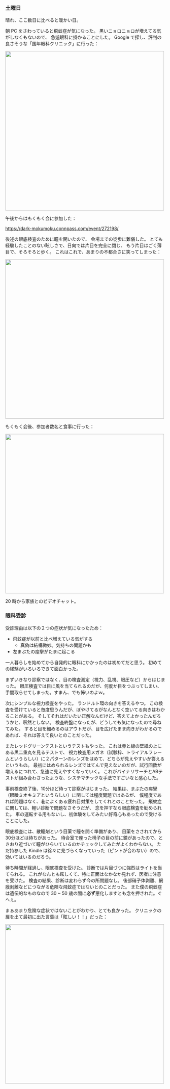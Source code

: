 ### 土曜日

晴れ、ここ数日に比べると暖かい日。

朝 PC をさわっていると飛蚊症が気になった。
黒いニョロニョロが増えてる気がしなくもないので、
急遽眼科に掛かることにした。
Google で探し、評判の良さそうな「国年眼科クリニック」に行った：

<img src="https://i.imgur.com/rQ6fJ9h.jpg" width="500">

午後からはもくもく会に参加した：

https://dark-mokumoku.connpass.com/event/272198/

後述の眼底検査のために瞳を開いたので、
会場までの徒歩に難儀した。
とても経験したことのない眩しさで、日向では片目を完全に閉じ、
もう片目はごく薄目で、そろそろと歩く。
これはこれで、あまりの不都合さに笑ってしまった：

<img src="https://i.imgur.com/A7xLBBj.jpg" width="500">

もくもく会後、参加者数名と食事に行った：

<img src="https://i.imgur.com/Ll7w4v6.jpg" width="500">

20 時から家族とのビデオチャット。

### 眼科受診

受診理由は以下の２つの症状が気になったため：

- 飛蚊症が以前と比べ増えている気がする
    - 真偽は結構微妙。気持ちの問題かも
- 左まぶたの痙攣がたまに起こる

一人暮らしを始めてから自発的に眼科にかかったのは初めてだと思う。
初めての経験がいろいろできて面白かった。

まずいきなり診察ではなく、目の検査測定（視力、乱視、眼圧など）からはじまった。
眼圧検査では目に風を当てられるのだが、何度か目をつぶってしまい、
手間取らせてしまった。すまん、でも怖いのよｗ。

次にシンプルな視力検査をやった。
ランドルト環の向きを答えるやつ。
この検査を受けていると毎度思うんだが、ぼやけてるがなんとなく空いてる向きはわかることがある。
そしてそれはだいたい正解なんだけど、答えてよかったんだろうかと、釈然としない。
検査終盤になったが、どうしても気になったので尋ねてみた。
すると目を細めるのはアウトだが、目を広げたまま向きがわかるのであれば、それは答えて良いとのことだった。

またレッドグリーンテストというテストもやった。
これは赤と緑の壁紙の上にある黒二重丸を見るテストで、
視力検査用メガネ（試験枠、トライアルフレームというらしい）に２パターンのレンズをはめて、どちらが見えやすいか答えるというもの。
最初にはめられるレンズではてんで見えないのだが、試行回数が増えるにつれて、急速に見えやすくなっていく。
これがバイナリサーチとABテストが組み合わさったような、システマチックな手法ですごいなと感心した。

事前検査終了後、10分ほど待って診察がはじまった。
結果は、まぶたの痙攣（眼瞼ミオキミアというらしい）に関しては程度問題ではあるが、
僕程度であれば問題はなく、巷によくある疲れ目対策をしてくれとのことだった。
飛蚊症に関しては、軽い診断で問題なさそうだが、
念を押すなら眼底検査を勧められた。
車の運転する用もないし、初体験をしてみたい好奇心もあったので受けることにした。

眼底検査には、散瞳剤という目薬で瞳を開く準備があり、
目薬をさされてから30分ほどは待ちがあった。
待合室で座った椅子の目の前に鏡があったので、ときおり近づいて瞳がひらいているのかチェックしてみたがよくわからない。
ただ持参した Kindle は徐々に見づらくなっていった（ピントが合わない）ので、効いてはいるのだろう。

待ち時間が経過し、眼底検査を受けた。
診断では片目づつに強烈はライトを当てられる。
これがなんとも眩しくて、特に正面はなかなか見れず、医者に注意を受けた。
検査の結果、診断は変わらず今の所問題なし。
後部硝子体剥離、網膜剥離などにつながる危険な飛蚊症ではないとのことだった。
また僕の飛蚊症は遺伝的なものなので 30 ~ 50 歳の間に**必ず**悪化しますとも念を押された。ぐへぇ。

まぁあまり危険な症状ではないことがわかり、とても良かった。
クリニックの扉を出て最初に出た言葉は「眩しい！！」だった：

<img src="https://i.imgur.com/vUVOAma.jpg" width="500">